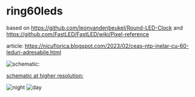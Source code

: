# ring60leds
based on https://github.com/leonvandenbeukel/Round-LED-Clock and https://github.com/FastLED/FastLED/wiki/Pixel-reference

article: https://nicuflorica.blogspot.com/2023/02/ceas-ntp-inelar-cu-60-leduri-adresabile.html

![schematic:](https://blogger.googleusercontent.com/img/b/R29vZ2xl/AVvXsEiFNR7nljYYdZzZNC-dDEUbCdaZ5_Y6uKD85qr2GnXwKwfyxex-HaD1RjRqgPto8jS8kAKNPFOi6U1PmecKC5hHp-LVjA5yt0c-KO_651K1WAvijhHUmrNvLbrI9uUywiF5Y4c4HNq33-FEZ8fkanLOG5orPYkIQXy_gi0fQgMgM9MTdZYTVFsrtOIS_g/s1074/NTP_Clock_DST_Ring_60leds_WS2812_schematic.png)

 [schematic at higher resolution:]([[[https://blogger.googleusercontent.com/img/b/R29vZ2xl/AVvXsEhk6AjQf2jRfvrX-MfhmErwuYgoOHDXwQaznXysAdoFp8JKbtjXozPrQ_HoP1Q5ljLZ4VqXDSN7V-29sXgZwc1HupmYufMKol0kwk24gmDvzo6zkwKHnf3DSlWE_31K8ySVLHcvoLJLhKaq1XvAtaeKdL6AVT4qrNTj_176NYVNHixGgRdE9Wmms5fEQw/s1178/NTP_Clock_DST_16x16_WS2812_schematic.png](https://blogger.googleusercontent.com/img/b/R29vZ2xl/AVvXsEiFNR7nljYYdZzZNC-dDEUbCdaZ5_Y6uKD85qr2GnXwKwfyxex-HaD1RjRqgPto8jS8kAKNPFOi6U1PmecKC5hHp-LVjA5yt0c-KO_651K1WAvijhHUmrNvLbrI9uUywiF5Y4c4HNq33-FEZ8fkanLOG5orPYkIQXy_gi0fQgMgM9MTdZYTVFsrtOIS_g/s1074/NTP_Clock_DST_Ring_60leds_WS2812_schematic.png)](https://blogger.googleusercontent.com/img/b/R29vZ2xl/AVvXsEiFNR7nljYYdZzZNC-dDEUbCdaZ5_Y6uKD85qr2GnXwKwfyxex-HaD1RjRqgPto8jS8kAKNPFOi6U1PmecKC5hHp-LVjA5yt0c-KO_651K1WAvijhHUmrNvLbrI9uUywiF5Y4c4HNq33-FEZ8fkanLOG5orPYkIQXy_gi0fQgMgM9MTdZYTVFsrtOIS_g/s1074/NTP_Clock_DST_Ring_60leds_WS2812_schematic.png)](https://blogger.googleusercontent.com/img/b/R29vZ2xl/AVvXsEiFNR7nljYYdZzZNC-dDEUbCdaZ5_Y6uKD85qr2GnXwKwfyxex-HaD1RjRqgPto8jS8kAKNPFOi6U1PmecKC5hHp-LVjA5yt0c-KO_651K1WAvijhHUmrNvLbrI9uUywiF5Y4c4HNq33-FEZ8fkanLOG5orPYkIQXy_gi0fQgMgM9MTdZYTVFsrtOIS_g/s1074/NTP_Clock_DST_Ring_60leds_WS2812_schematic.png))

![night](https://blogger.googleusercontent.com/img/b/R29vZ2xl/AVvXsEgzJChwwI2pEuqe1yodiAxM4a5n94VVHTAWw4u9qqi7fArB7EuR1AsFMEETO8z0MbbZ1aS6McNT9bqdGxx3GCdvS9BqX_tlllhluWgyhPXvO_cf_NfvQlpYepeawTuWmSU_Dlwhz41arl3J-lv0mik4v9WOmOoU7He5xceI2RHxMP0tWBDOtgDiVrByxw/w200-h150/mod_noapte.jpg)
![day](https://blogger.googleusercontent.com/img/b/R29vZ2xl/AVvXsEgd6kUYG98f_JxlknKns93EBB6NYK2wDU40Mam4-HDjzUhfXwaDU1FFpRSXn6GAO0fEAvJTVtEAGz8B9P1xC_MCU6qvOqslN-EPXAgovEgO687UgNZhOybaek30oHAZLkOtOwgq9lfL6IQqN-F_i1ENDiqAw_wIY56yQi9HV99vQueG12x80BAZhEkhjQ/w200-h150/mod_zi.jpg)

